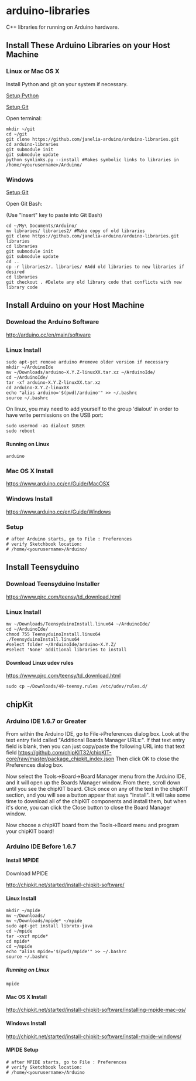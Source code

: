 # arduino-libraries

C++ libraries for running on Arduino hardware.

## Install These Arduino Libraries on your Host Machine

### Linux or Mac OS X

Install Python and git on your system if necessary.

[Setup Python](https://github.com/janelia-pypi/python_setup)

[Setup Git](https://github.com/janelia-idf/git_setup.git)

Open terminal:

```shell
mkdir ~/git
cd ~/git
git clone https://github.com/janelia-arduino/arduino-libraries.git
cd arduino-libraries
git submodule init
git submodule update
python symlinks.py --install #Makes symbolic links to libraries in /home/<yourusername>/Arduino/
```

### Windows

[Setup Git](https://github.com/janelia-idf/git_setup.git)

Open Git Bash:

(Use "Insert" key to paste into Git Bash)

```shell
cd ~/My\ Documents/Arduino/
mv libraries/ libraries2/ #Make copy of old libraries
git clone https://github.com/janelia-arduino/arduino-libraries.git libraries
cd libraries
git submodule init
git submodule update
cd ..
cp -r libraries2/. libraries/ #Add old libraries to new libraries if desired
cd libraries
git checkout . #Delete any old library code that conflicts with new library code
```

## Install Arduino on your Host Machine

### Download the Arduino Software

<http://arduino.cc/en/main/software>

### Linux Install

```shell
sudo apt-get remove arduino #remove older version if necessary
mkdir ~/ArduinoIde
mv ~/Downloads/arduino-X.Y.Z-linuxXX.tar.xz ~/ArduinoIde/
cd ~/ArduinoIde/
tar -xf arduino-X.Y.Z-linuxXX.tar.xz
cd arduino-X.Y.Z-linuxXX
echo "alias arduino='$(pwd)/arduino'" >> ~/.bashrc
source ~/.bashrc
```

On linux, you may need to add yourself to the group 'dialout' in order
to have write permissions on the USB port:

```shell
sudo usermod -aG dialout $USER
sudo reboot
```

#### Running on Linux

```shell
arduino
```

### Mac OS X Install

<https://www.arduino.cc/en/Guide/MacOSX>

### Windows Install

<https://www.arduino.cc/en/Guide/Windows>

### Setup

```shell
# after Arduino starts, go to File : Preferences
# verify Sketchbook location:
# /home/<yourusername>/Arduino/
```

## Install Teensyduino

### Download Teensyduino Installer

<https://www.pjrc.com/teensy/td_download.html>

### Linux Install

```shell
mv ~/Downloads/TeensyduinoInstall.linux64 ~/ArduinoIde/
cd ~/ArduinoIde/
chmod 755 TeensyduinoInstall.linux64
./TeensyduinoInstall.linux64
#select folder ~/ArduinoIde/arduino-X.Y.Z/
#select 'None' additional libraries to install
```

#### Download Linux udev rules

<https://www.pjrc.com/teensy/td_download.html>

```shell
sudo cp ~/Downloads/49-teensy.rules /etc/udev/rules.d/
```

## chipKit

### Arduino IDE 1.6.7 or Greater

From within the Arduino IDE, go to File->Preferences dialog box. Look
at the text entry field called "Additional Boards Manager URLs:". If
that text entry field is blank, then you can just copy/paste the
following URL into that text field
<https://github.com/chipKIT32/chipKIT-core/raw/master/package_chipkit_index.json>
Then click OK to close the Preferences dialog box.

Now select the Tools->Board->Board Manager menu from the Arduino IDE,
and it will open up the Boards Manager window. From there, scroll down
until you see the chipKIT board. Click once on any of the text in the
chipKIT section, and you will see a button appear that says
"Install". It will take some time to download all of the chipKIT
components and install them, but when it's done, you can click the
Close button to close the Board Manager window.

Now choose a chipKIT board from the Tools->Board menu and program your
chipKIT board!

### Arduino IDE Before 1.6.7

#### Install MPIDE

Download MPIDE

<http://chipkit.net/started/install-chipkit-software/>

#### Linux Install

```shell
mkdir ~/mpide
mv ~/Downloads/
mv ~/Downloads/mpide* ~/mpide
sudo apt-get install librxtx-java
cd ~/mpide
tar -xvzf mpide*
cd mpide*
cd ~/mpide
echo "alias mpide='$(pwd)/mpide'" >> ~/.bashrc
source ~/.bashrc
```

##### Running on Linux

```shell
mpide
```

#### Mac OS X Install

<http://chipkit.net/started/install-chipkit-software/installing-mpide-mac-os/>

#### Windows Install

<http://chipkit.net/started/install-chipkit-software/install-mpide-windows/>

#### MPIDE Setup

```shell
# after MPIDE starts, go to File : Preferences
# verify Sketchbook location:
# /home/<yourusername>/Arduino
```

